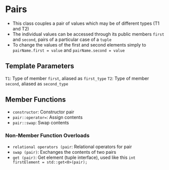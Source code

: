 # Pairs
- This class couples a pair of values which may be of different types (T1 and T2)
- The individual values can be accessed through its public members `first` and `second`, pairs of a particular case of a `tuple`
- To change the values of the first and second elements simply to `pairName.first = value` and `pairName.second = value`

## Template Parameters
`T1`: Type of member `first`, aliased as `first_type`
`T2`: Type of member `second`, aliased as `second_type`

## Member Functions
- `constructor`: Constructor pair
- `pair::operator=`: Assign contents
- `pair::swap`: Swap contents

### Non-Member Function Overloads
- `relational operators (pair`: Relational operators for pair
- `swap (pair)`: Exchanges the contents of two pairs
- `get (pair)`: Get element (tuple interface), used like this `int firstElement = std::get<0>(pair);`